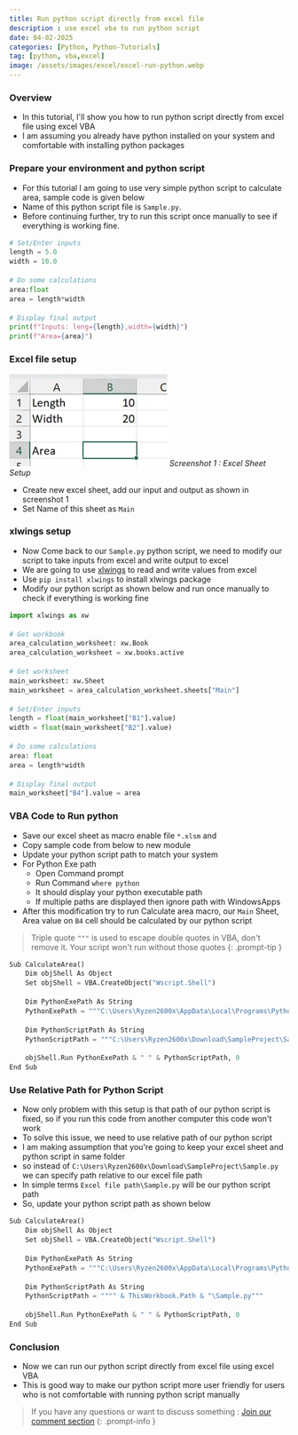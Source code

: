 ```yaml
---
title: Run python script directly from excel file
description : use excel vba to run python script
date: 04-02-2025
categories: [Python, Python-Tutorials]
tag: [python, vba,excel]
image: /assets/images/excel/excel-run-python.webp
---
```


### Overview
- In this tutorial, I'll show you how to run python script directly from excel file using excel VBA
- I am assuming you already have python installed on your system and comfortable with installing python packages

### Prepare your environment and python script
- For this tutorial I am going to use very simple python script to calculate area, sample code is given below
- Name of this python script file is `Sample.py`.
- Before continuing further, try to run this script once manually to see if everything is working fine.

```python
# Set/Enter inputs
length = 5.0
width = 10.0

# Do some calculations
area:float
area = length*width

# Display final output
print(f"Inputs: leng={length},width={width}")
print(f"Area={area}")
```
### Excel file setup
![Output1](/assets/images/excel/excel-run-python-1.webp)
_Screenshot 1 : Excel Sheet Setup_

- Create new excel sheet, add our input and output as shown in screenshot 1
- Set Name of this sheet as `Main`

### xlwings setup
- Now Come back to our `Sample.py` python script, we need to modify our script to take inputs from excel and write output to excel
- We are going to use [xlwings](https://www.xlwings.org/) to read and write values from excel
- Use `pip install xlwings` to install xlwings package
- Modify our python script as shown below and run once manually to check if everything is working fine

```python
import xlwings as xw

# Get workbook
area_calculation_worksheet: xw.Book
area_calculation_worksheet = xw.books.active

# Get worksheet
main_worksheet: xw.Sheet
main_worksheet = area_calculation_worksheet.sheets["Main"]

# Set/Enter inputs
length = float(main_worksheet["B1"].value)
width = float(main_worksheet["B2"].value)

# Do some calculations
area: float
area = length*width

# Display final output
main_worksheet["B4"].value = area
```

### VBA Code to Run python
- Save our excel sheet as macro enable file `*.xlsm` and
- Copy sample code from below to new module
- Update your python script path to match your system
- For Python Exe path
  - Open Command prompt
  - Run Command `where python` 
  - It should display your python executable path 
  - If multiple paths are displayed then ignore path with WindowsApps
- After this modification try to run Calculate area macro, our `Main` Sheet, Area value on `B4` cell should be calculated by our python script
> Triple quote `"""` is used to escape double quotes in VBA, don't remove it. Your script won't run without those quotes
{: .prompt-tip }

```python
Sub CalculateArea()
    Dim objShell As Object
    Set objShell = VBA.CreateObject("Wscript.Shell")
        
    Dim PythonExePath As String
    PythonExePath = """C:\Users\Ryzen2600x\AppData\Local\Programs\Python\Python311\python.exe"""

    Dim PythonScriptPath As String
    PythonScriptPath = """C:\Users\Ryzen2600x\Download\SampleProject\Sample.py"""
     
    objShell.Run PythonExePath & " " & PythonScriptPath, 0
End Sub
```

### Use Relative Path for Python Script
- Now only problem with this setup is that path of our python script is fixed, so if you run this code from another computer this code won't work
- To solve this issue,  we need to use relative path of our python script
- I am making assumption that you're going to keep your excel sheet and python script in same folder
- so instead of `C:\Users\Ryzen2600x\Download\SampleProject\Sample.py` we can specify path relative to our excel file path
- In simple terms `Excel file path\Sample.py` will be our python script path
- So, update your python script path as shown below

```python
Sub CalculateArea()
    Dim objShell As Object
    Set objShell = VBA.CreateObject("Wscript.Shell")
        
    Dim PythonExePath As String
    PythonExePath = """C:\Users\Ryzen2600x\AppData\Local\Programs\Python\Python311\python.exe"""

    Dim PythonScriptPath As String
    PythonScriptPath = """" & ThisWorkbook.Path & "\Sample.py"""
     
    objShell.Run PythonExePath & " " & PythonScriptPath, 0
End Sub
```

### Conclusion
- Now we can run our python script directly from excel file using excel VBA
- This is good way to make our python script more user friendly for users who is not comfortable with running python script manually



> If you have any questions or want to discuss something : [Join our comment section](https://www.reddit.com/r/NodesAutomations/comments/1igllej/run_python_script_directly_from_excel_file_nodes/)
{: .prompt-info }